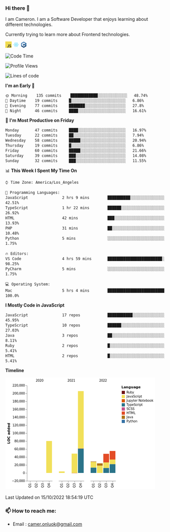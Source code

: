 ### Hi there 👋

I am Cameron. I am a Software Developer that enjoys learning about different technologies.

Currently trying to learn more about Frontend technologies.


<code><img height="20" src="https://raw.githubusercontent.com/github/explore/80688e429a7d4ef2fca1e82350fe8e3517d3494d/topics/javascript/javascript.png"></code>
<code><img height="20" src="https://raw.githubusercontent.com/github/explore/80688e429a7d4ef2fca1e82350fe8e3517d3494d/topics/react/react.png"></code>
<code><img height="20" src="https://raw.githubusercontent.com/github/explore/80688e429a7d4ef2fca1e82350fe8e3517d3494d/topics/cpp/cpp.png"></code>



<!--START_SECTION:waka-->
![Code Time](http://img.shields.io/badge/Code%20Time-544%20hrs%2026%20mins-blue)

![Profile Views](http://img.shields.io/badge/Profile%20Views-1-blue)

![Lines of code](https://img.shields.io/badge/From%20Hello%20World%20I%27ve%20Written-494%20Thousand%20lines%20of%20code-blue)

**I'm an Early 🐤** 

```text
🌞 Morning    135 commits    ████████████░░░░░░░░░░░░░   48.74% 
🌆 Daytime    19 commits     █░░░░░░░░░░░░░░░░░░░░░░░░   6.86% 
🌃 Evening    77 commits     ███████░░░░░░░░░░░░░░░░░░   27.8% 
🌙 Night      46 commits     ████░░░░░░░░░░░░░░░░░░░░░   16.61%

```
📅 **I'm Most Productive on Friday** 

```text
Monday       47 commits     ████░░░░░░░░░░░░░░░░░░░░░   16.97% 
Tuesday      22 commits     ██░░░░░░░░░░░░░░░░░░░░░░░   7.94% 
Wednesday    58 commits     █████░░░░░░░░░░░░░░░░░░░░   20.94% 
Thursday     19 commits     █░░░░░░░░░░░░░░░░░░░░░░░░   6.86% 
Friday       60 commits     █████░░░░░░░░░░░░░░░░░░░░   21.66% 
Saturday     39 commits     ███░░░░░░░░░░░░░░░░░░░░░░   14.08% 
Sunday       32 commits     ███░░░░░░░░░░░░░░░░░░░░░░   11.55%

```


📊 **This Week I Spent My Time On** 

```text
⌚︎ Time Zone: America/Los_Angeles

💬 Programming Languages: 
JavaScript               2 hrs 9 mins        ██████████░░░░░░░░░░░░░░░   42.51% 
TypeScript               1 hr 22 mins        ██████░░░░░░░░░░░░░░░░░░░   26.92% 
HTML                     42 mins             ███░░░░░░░░░░░░░░░░░░░░░░   13.93% 
PHP                      31 mins             ██░░░░░░░░░░░░░░░░░░░░░░░   10.48% 
Python                   5 mins              ░░░░░░░░░░░░░░░░░░░░░░░░░   1.75%

🔥 Editors: 
VS Code                  4 hrs 59 mins       ████████████████████████░   98.25% 
PyCharm                  5 mins              ░░░░░░░░░░░░░░░░░░░░░░░░░   1.75%

💻 Operating System: 
Mac                      5 hrs 4 mins        █████████████████████████   100.0%

```

**I Mostly Code in JavaScript** 

```text
JavaScript               17 repos            ███████████░░░░░░░░░░░░░░   45.95% 
TypeScript               10 repos            ██████░░░░░░░░░░░░░░░░░░░   27.03% 
Java                     3 repos             ██░░░░░░░░░░░░░░░░░░░░░░░   8.11% 
Ruby                     2 repos             █░░░░░░░░░░░░░░░░░░░░░░░░   5.41% 
HTML                     2 repos             █░░░░░░░░░░░░░░░░░░░░░░░░   5.41%

```


**Timeline**

![Chart not found](https://raw.githubusercontent.com/camer0nluo/camer0nluo/main/charts/bar_graph.png) 


 Last Updated on 15/10/2022 18:54:19 UTC
<!--END_SECTION:waka-->

### 📫 How to reach me:
- Email : camer.onluok@gmail.com
